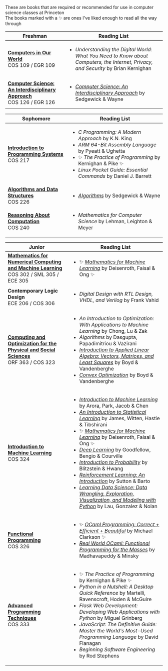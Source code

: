 These are books that are required or recommended for use in computer science classes at Princeton<br>The books marked with a ✨ are ones I've liked enough to read all the way through

| Freshman | Reading List |
| --- | --- |
| [**Computers in Our World**](https://www.cs.princeton.edu/courses/archive/fall24/cos109/)<br>COS 109 / EGR 109 | <ul><li>*Understanding the Digital World: What You Need to Know about Computers, the Internet, Privacy, and Security* by Brian Kernighan</li></ul> |
| [**Computer Science: An Interdisciplinary Approach**](https://www.cs.princeton.edu/courses/archive/fall24/cos126/)<br>COS 126 / EGR 126 | <ul><li>[*Computer Science: An Interdisciplinary Approach*](https://introcs.cs.princeton.edu/) by Sedgewick & Wayne</li></ul> |

| Sophomore | Reading List |
| --- | --- |
| [**Introduction to Programming Systems**](https://www.cs.princeton.edu/courses/archive/fall24/cos217/)<br>COS 217 | <ul><li>*C Programming: A Modern Approach* by K.N. King</li><li>*ARM 64-Bit Assembly Language* by Pyeatt & Ughetta</li><li>✨ *The Practice of Programming* by Kernighan & Pike ✨</li><li>*Linux Pocket Guide: Essential Commands* by Daniel J. Barrett</li></ul> |
| [**Algorithms and Data Structures**](https://www.cs.princeton.edu/courses/archive/fall24/cos226/)<br>COS 226 | <ul><li>[*Algorithms*](https://algs4.cs.princeton.edu/) by Sedgewick & Wayne</li></ul> |
| [**Reasoning About Computation**](https://www.cs.princeton.edu/courses/archive/fall24/cos226/)<br>COS 240 | <ul><li>*Mathematics for Computer Science* by Lehman, Leighton & Meyer</li></ul> |

| Junior | Reading List |
| --- | --- |
| [**Mathematics for Numerical Computing and Machine Learning**](https://cos302-f24.notion.site/)<br>COS 302 / SML 305 / ECE 305 | <ul><li>✨ [*Mathematics for Machine Learning*](https://mml-book.github.io/) by Deisenroth, Faisal & Ong ✨</li></ul> |
| **Contemporary Logic Design**<br>ECE 206 / COS 306 | <ul><li>*Digital Design with RTL Design, VHDL, and Verilog* by Frank Vahid</li></ul> |
| [**Computing and Optimization for the Physical and Social Sciences**](https://aaa.princeton.edu/orf363)<br>ORF 363 / COS 323 | <ul><li>*An Introduction to Optimization: With Applications to Machine Learning* by Chong, Lu & Zak</li><li>*Algorithms* by Dasgupta, Papadimitriou & Vazirani</li><li>[*Introduction to Applied Linear Algebra: Vectors, Matrices, and Least Squares*](https://web.stanford.edu/~boyd/vmls/) by Boyd & Vandenberghe</li><li>[*Convex Optimization*](https://web.stanford.edu/~boyd/cvxbook/) by Boyd & Vandenberghe</li></ul> |
| [**Introduction to Machine Learning**](https://tinyurl.com/cos324guidance)<br>COS 324 | <ul><li>[*Introduction to Machine Learning*](https://princeton-introml.github.io/) by Arora, Park, Jacob & Chen</li><li>[*An Introduction to Statistical Learning*](https://www.statlearning.com/) by James, Witten, Hastie & Tibshirani</li><li>✨ [*Mathematics for Machine Learning*](https://mml-book.github.io/) by Deisenroth, Faisal & Ong ✨</li><li>[*Deep Learning*](https://www.deeplearningbook.org/) by Goodfellow, Bengio & Courville</li><li>[*Introduction to Probability*](http://probabilitybook.net/) by Blitzstein & Hwang</li><li>[*Reinforcement Learning: An Introduction*](http://incompleteideas.net/book/the-book-2nd.html) by Sutton & Barto</li><li>[*Learning Data Science: Data Wrangling, Exploration, Visualization, and Modeling with Python*](https://learningds.org/) by Lau, Gonzalez & Nolan</li></ul>  |
| [**Functional Programming**](https://www.cs.princeton.edu/courses/archive/fall24/cos326/)<br>COS 326 | <ul><li>✨ [*OCaml Programming: Correct + Efficient + Beautiful*](https://cs3110.github.io/textbook/cover.html) by Michael Clarkson ✨</li><li>[*Real World OCaml: Functional Programming for the Masses*](https://dev.realworldocaml.org/) by Madhavapeddy & Minsky</li></ul> |
| [**Advanced Programming Techniques**](https://www.cs.princeton.edu/courses/archive/fall24/cos333/)<br>COS 333 | <ul><li>✨ *The Practice of Programming* by Kernighan & Pike ✨</li><li>*Python in a Nutshell: A Desktop Quick Reference* by Martelli, Ravenscroft, Hoden & McGuire</li><li>*Flask Web Development: Developing Web Applications with Python* by Miguel Grinberg</li><li>*JavaScript: The Definitive Guide: Master the World's Most-Used Programming Language* by David Flanagan</li><li>*Beginning Software Engineering* by Rod Stephens</li></ul> | 




